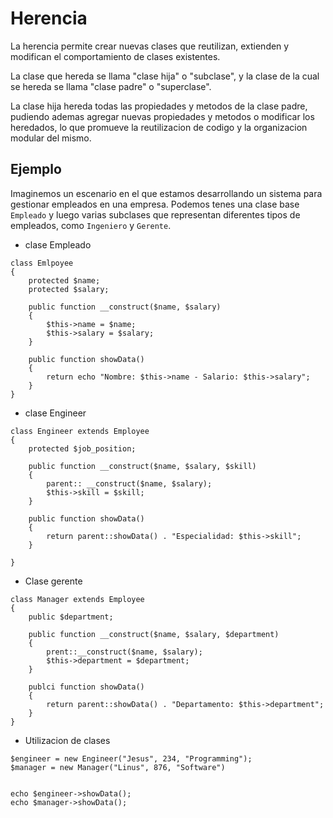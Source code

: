 # Herencia 

La herencia permite crear nuevas clases que reutilizan, extienden y modifican el comportamiento de clases existentes.

La clase que hereda se llama "clase hija" o "subclase", y la clase de la cual se hereda se llama "clase padre" o "superclase".

La clase hija hereda todas las propiedades y metodos de la clase padre, pudiendo ademas agregar nuevas propiedades y metodos o modificar los heredados, lo que promueve la reutilizacion de codigo y la organizacion modular del mismo.

## Ejemplo

Imaginemos un escenario en el que estamos desarrollando un sistema para gestionar empleados en una empresa. Podemos tenes una clase base `Empleado` y luego varias subclases que representan diferentes tipos de empleados, como `Ingeniero` y `Gerente`.


- clase Empleado

```
class Emlpoyee
{
    protected $name;
    protected $salary;

    public function __construct($name, $salary)
    {
        $this->name = $name;
        $this->salary = $salary;
    }

    public function showData()
    {
        return echo "Nombre: $this->name - Salario: $this->salary";
    }
}
```

- clase Engineer

```
class Engineer extends Employee
{
    protected $job_position;

    public function __construct($name, $salary, $skill)
    {
        parent:: __construct($name, $salary);
        $this->skill = $skill;
    }

    public function showData()
    {
        return parent::showData() . "Especialidad: $this->skill";
    }

}
```

- Clase gerente

```
class Manager extends Employee
{
    public $department;

    public function __construct($name, $salary, $department)
    {
        prent::__construct($name, $salary);
        $this->department = $department;
    }

    publci function showData()
    {
        return parent::showData() . "Departamento: $this->department";
    }
}
```

- Utilizacion de clases

```
$engineer = new Engineer("Jesus", 234, "Programming");
$manager = new Manager("Linus", 876, "Software")


echo $engineer->showData();
echo $manager->showData();

```
